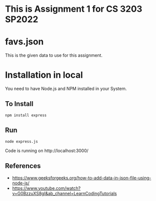 # This is Assignment 1 for CS 3203 SP2022




# favs.json

This is the given data to use for this assignment.

# Installation in local

You need to have Node.js and NPM installed in your System.

## To Install

`npm install express`

## Run

`node express.js`

Code is running on http://localhost:3000/

## References

+ https://www.geeksforgeeks.org/how-to-add-data-in-json-file-using-node-js/
+ https://www.youtube.com/watch?v=G0BzzuXS8gI&ab_channel=LearnCodingTutorials